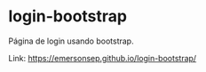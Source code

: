 # login-bootstrap

Página de login usando bootstrap.

Link: https://emersonsep.github.io/login-bootstrap/
